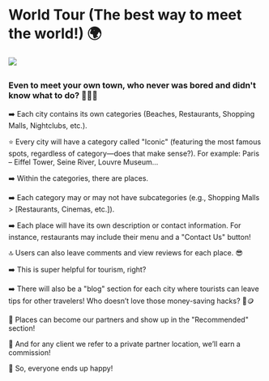 # World Tour (The best way to meet the world!) 🌍
<img src="https://github.com/user-attachments/assets/dd0dea4a-42b0-48ac-b45e-4978922429d7"></img>
##

<h3>Even to meet your own town, who never was bored and didn't know what to do? 😵‍💫🥱</h3>

➡️ Each city contains its own categories (Beaches, Restaurants, Shopping Malls, Nightclubs, etc.).

⭐ Every city will have a category called "Iconic" (featuring the most famous spots, regardless of category—does that make sense?). For example: Paris – Eiffel Tower, Seine River, Louvre Museum...

➡️ Within the categories, there are places.

➡️ Each category may or may not have subcategories (e.g., Shopping Malls > [Restaurants, Cinemas, etc.]).

➡️ Each place will have its own description or contact information. For instance, restaurants may include their menu and a "Contact Us" button!

🔝 Users can also leave comments and view reviews for each place. 😎

➡️ This is super helpful for tourism, right?

➡️ There will also be a "blog" section for each city where tourists can leave tips for other travelers! Who doesn’t love those money-saving hacks? 🐷🪙

🤩 Places can become our partners and show up in the "Recommended" section!

💸 And for any client we refer to a private partner location, we’ll earn a commission!

🙌 So, everyone ends up happy!
